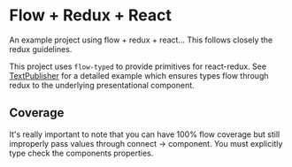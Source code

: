 # Flow + Redux + React

An example project using flow + redux + react... This follows closely the redux
guidelines.

This project uses `flow-typed` to provide primitives for react-redux. See
[TextPublisher](./containers/TextPublisher) for a detailed example which ensures types flow
through redux to the underlying presentational component.

## Coverage

It's really important to note that you can have 100% flow coverage but still
improperly pass values through connect -> component. You must explicitly type
check the components properties.
